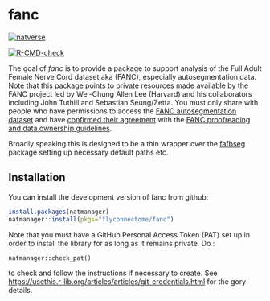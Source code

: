 
# fanc

<!-- badges: start -->
[![natverse](https://img.shields.io/badge/natverse-Part%20of%20the%20natverse-a241b6)](https://natverse.github.io)
<!-- [![Docs](https://img.shields.io/badge/docs-100%25-brightgreen.svg)](https://flyconnectome.github.io/fanc/reference/) -->
[![R-CMD-check](https://github.com/flyconnectome/fanc/workflows/R-CMD-check/badge.svg)](https://github.com/flyconnectome/fanc/actions)
<!-- badges: end -->

The goal of *fanc* is to provide a package to support analysis of the Full Adult
Female Nerve Cord dataset aka (FANC), especially autosegmentation data.
Note that this package points to private resources
made available by the FANC project led by Wei-Chung Allen Lee (Harvard) and his 
collaborators including John Tuthill and Sebastian Seung/Zetta.
You must only share with people who have permissions to access the [FANC
autosegmentation dataset](https://fanc-reconstruction.slack.com/archives/C01RZP5JH9C/p1616522511001900) and have
[confirmed their agreement](https://fanc-reconstruction.slack.com/archives/C01RZP5JH9C/p1617404290005300) with the 
[FANC proofreading and data ownership guidelines](https://docs.google.com/document/d/1cmAdQIWjZ9Ql-oTCxT6xFtPtGyckGoa9TSLwsu921lk/edit).

Broadly speaking this is designed to be a thin wrapper over the 
[fafbseg](https://github.com/natverse/fafbseg) package setting up necessary 
default paths etc.

## Installation

You can install the development version of fanc from github:

``` r
install.packages(natmanager)
natmanager::install(pkgs="flyconnectome/fanc")
```

Note that you must have a GitHub Personal Access Token (PAT) set up in order
to install the library for as long as it remains private. Do :

```
natmanager::check_pat()
```

to check and follow the instructions if necessary to create. 
See https://usethis.r-lib.org/articles/articles/git-credentials.html for the 
gory details.

